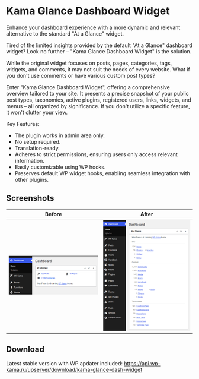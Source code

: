 Kama Glance Dashboard Widget
============================

Enhance your dashboard experience with a more dynamic and relevant alternative to the standard "At a Glance" widget.

Tired of the limited insights provided by the default "At a Glance" dashboard widget? Look no further – "Kama Glance Dashboard Widget" is the solution.

While the original widget focuses on posts, pages, categories, tags, widgets, and comments, it may not suit the needs of every website. What if you don't use comments or have various custom post types?

Enter "Kama Glance Dashboard Widget", offering a comprehensive overview tailored to your site. It presents a precise snapshot of your public post types, taxonomies, active plugins, registered users, links, widgets, and menus – all organized by significance. If you don't utilize a specific feature, it won't clutter your view.

Key Features:

* The plugin works in admin area only.
* No setup required.
* Translation-ready.
* Adheres to strict permissions, ensuring users only access relevant information.
* Easily customizable using WP hooks.
* Preserves default WP widget hooks, enabling seamless integration with other plugins.


Screenshots
-----------

Before | After
---    | ---
![](screenshots/before.png) | ![](screenshots/after.png)


Download
--------
Latest stable version with WP apdater included: https://api.wp-kama.ru/upserver/download/kama-glance-dash-widget
